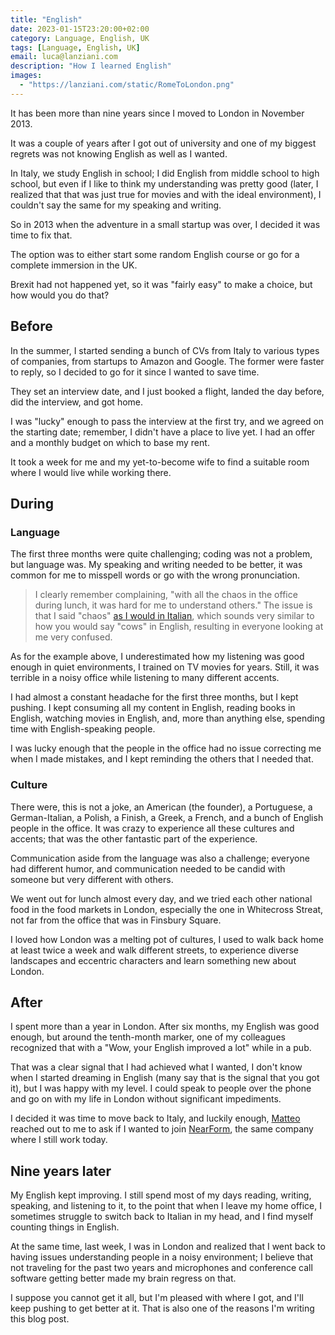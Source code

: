 ```yaml
---
title: "English"
date: 2023-01-15T23:20:00+02:00
category: Language, English, UK
tags: [Language, English, UK]
email: luca@lanziani.com
description: "How I learned English"
images:
  - "https://lanziani.com/static/RomeToLondon.png"
---
```


It has been more than nine years since I moved to London in November 2013.

It was a couple of years after I got out of university and one of my biggest regrets was not knowing English as well as I wanted.

<!--more-->

In Italy, we study English in school; I did English from middle school to high school, but even if I like to think my understanding was pretty good (later, I realized that that was just true for movies and with the ideal environment), I couldn't say the same for my speaking and writing.

So in 2013 when the adventure in a small startup was over, I decided it was time to fix that.

The option was to either start some random English course or go for a complete immersion in the UK.

Brexit had not happened yet, so it was "fairly easy" to make a choice, but how would you do that?

## Before

In the summer, I started sending a bunch of CVs from Italy to various types of companies, from startups to Amazon and Google. The former were faster to reply, so I decided to go for it since I wanted to save time.

They set an interview date, and I just booked a flight, landed the day before, did the interview, and got home.

I was "lucky" enough to pass the interview at the first try, and we agreed on the starting date; remember, I didn't have a place to live yet. I had an offer and a monthly budget on which to base my rent.

It took a week for me and my yet-to-become wife to find a suitable room where I would live while working there.

## During

### Language

The first three months were quite challenging; coding was not a problem, but language was. My speaking and writing needed to be better, it was common for me to misspell words or go with the wrong pronunciation.

> I clearly remember complaining, "with all the chaos in the office during lunch, it was hard for me to understand others."
> The issue is that I said "chaos" [as I would in Italian](https://translate.google.com/?sl=it&tl=en&text=caos&op=translate), which sounds very similar to how you would say "cows" in English, resulting in everyone looking at me very confused.

As for the example above, I underestimated how my listening was good enough in quiet environments, I trained on TV movies for years. Still, it was terrible in a noisy office while listening to many different accents.

I had almost a constant headache for the first three months, but I kept pushing. I kept consuming all my content in English, reading books in English, watching movies in English, and, more than anything else, spending time with English-speaking people.

I was lucky enough that the people in the office had no issue correcting me when I made mistakes, and I kept reminding the others that I needed that.

### Culture

There were, this is not a joke, an American (the founder), a Portuguese, a German-Italian, a Polish, a Finish, a Greek, a French, and a bunch of English people in the office. It was crazy to experience all these cultures and accents; that was the other fantastic part of the experience.

Communication aside from the language was also a challenge; everyone had different humor, and communication needed to be candid with someone but very different with others.

We went out for lunch almost every day, and we tried each other national food in the food markets in London, especially the one in Whitecross Streat, not far from the office that was in Finsbury Square.

I loved how London was a melting pot of cultures, I used to walk back home at least twice a week and walk different streets, to experience diverse landscapes and eccentric characters and learn something new about London.

## After

I spent more than a year in London. After six months, my English was good enough, but around the tenth-month marker, one of my colleagues recognized that with a "Wow, your English improved a lot" while in a pub.

That was a clear signal that I had achieved what I wanted, I don't know when I started dreaming in English (many say that is the signal that you got it), but I was happy with my level. I could speak to people over the phone and go on with my life in London without significant impediments.

I decided it was time to move back to Italy, and luckily enough, [Matteo](https://nodeland.dev/) reached out to me to ask if I wanted to join [NearForm](https://nearform.com), the same company where I still work today.

## Nine years later

My English kept improving. I still spend most of my days reading, writing, speaking, and listening to it, to the point that when I leave my home office, I sometimes struggle to switch back to Italian in my head, and I find myself counting things in English.

At the same time, last week, I was in London and realized that I went back to having issues understanding people in a noisy environment; I believe that not traveling for the past two years and microphones and conference call software getting better made my brain regress on that.

I suppose you cannot get it all, but I'm pleased with where I got, and I'll keep pushing to get better at it. That is also one of the reasons I'm writing this blog post.
